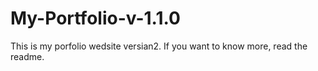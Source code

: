 # My-Portfolio-v-1.1.0
This is my porfolio wedsite versian2. If you want to know more, read the readme.
